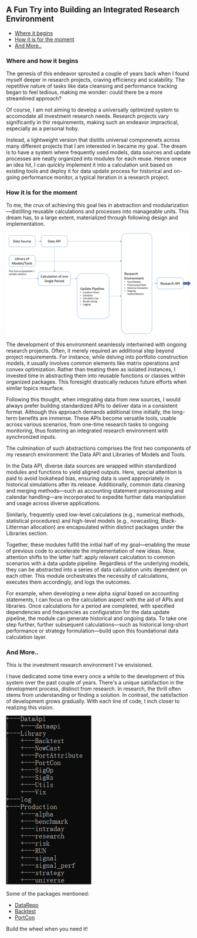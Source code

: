 #

## A Fun Try into Building an Integrated Research Environment

- [Where it begins](#beg)
- [How it is for the moment](#now)
- [And More..](#more)

### Where and how it begins <a name="beg"></a>

The genesis of this endeavor sprouted a couple of years back when I found myself deeper in research projects, craving efficiency and scalability. The repetitive nature of tasks like data cleansing and performance tracking began to feel tedious, making me wonder: could there be a more streamlined approach?

Of course, I am not aiming to develop a universally optimized system to accomodate all investment research needs. Research projects vary significantly in thir requirements, making such an endeavor impractical, especially as a personal hoby. 

Instead, a lightweight version that distills universal componenets across many different projects that I am interested in became my goal. The dream is to have a system where frequently used models, data sources and update processes are neatly organized into modules for each reuse. Hence onece an idea hit, I can quickly implement it into a calculation unit based on existing tools and deploy it for data update process for historical and on-going performance monitor, a typical iteration in a research project.



### How it is for the moment <a name="now"></a>

To me, the crux of achieving this goal lies in abstraction and modularization—distilling reusable calculations and processes into manageable units. This dream has, to a large extent, materialized through following design and implementation.

![Structure](https://raw.githubusercontent.com/SkyBlueRW/SkyBlueRW.github.io/main/_posts/asset/environment_structure.png)

The development of this environment seamlessly intertwined with ongoing research projects. Often, it merely required an additional step beyond project requirements. For instance, while delving into portfolio construction models, it usually involves common elements like matrix operations and convex optimization. Rather than treating them as isolated instances, I invested time in abstracting them into reusable functions or classes within organized packages. This foresight drastically reduces future efforts when similar topics resurface.

Following this thought, when integrating data from new sources, I would always prefer building standardized APIs to deliver data in a consistent format. Although this approach demands additional time initially, the long-term benefits are immense. These APIs become versatile tools, usable across various scenarios, from one-time research tasks to ongoing monitoring, thus fostering an integrated research environment with synchronized inputs.

The culmination of such abstractions comprises the first two components of my research environment: the Data API and Libraries of Models and Tools.

In the Data API, diverse data sources are wrapped within standardized modules and functions to yield aligned outputs. Here, special attention is paid to avoid lookahead bias, ensuring data is used appropriately in historical simulations after its release. Additionally, common data cleaning and merging methods—such as accounting statement preprocessing and calendar handling—are incorporated to expedite further data manipulation and usage across diverse applications.

Similarly, frequently used low-level calculations (e.g., numerical methods, statistical procedures) and high-level models (e.g., nowcasting, Black-Litterman allocation) are encapsulated within distinct packages under the Libraries section.

Together, these modules fulfill the initial half of my goal—enabling the reuse of previous code to accelerate the implementation of new ideas. Now, attention shifts to the latter half: apply relavant calculation to common scenarios with a data update pipeline. Regardless of the underlying models, they can be abstracted into a series of data calculation units dependent on each other. This module orchestrates the necessity of calculations, executes them accordingly, and logs the outcomes. 

For example, when developing a new alpha signal based on accounting statements, I can focus on the calculation aspect with the aid of APIs and libraries. Once calculations for a period are completed, with specified dependencies and frequencies as configuration for the data update pipeline, the module can generate historical and ongoing data. To take one step further, further subsequent calculations—such as historical long-short performance or strategy formulation—build upon this foundational data calculation layer.


### And More.. <a name="more"></a>

This is the investment research environment I've envisioned. 

I have dedicated some time every once a while to the development of this system over the past couple of years. There's a unique satisfaction in the development process, distinct from research. In research, the thrill often stems from understanding or finding a solution. In contrast, the satisfaction of development grows gradually. With each line of code, I inch closer to realizing this vision.

![System](https://raw.githubusercontent.com/SkyBlueRW/SkyBlueRW.github.io/main/_posts/asset/system.png)

Some of the packages mentioned:

- [DataRepo](https://github.com/SkyBlueRW/DataRepo)
- [Backtest](https://github.com/SkyBlueRW/Backtest)
- [PortCon](https://github.com/SkyBlueRW/PortCon)

Build the wheel when you need it!
